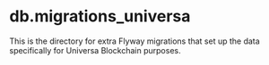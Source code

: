 # db.migrations_universa

This is the directory for extra Flyway migrations that set up the data specifically for Universa Blockchain purposes.
